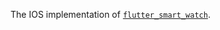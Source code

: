The IOS implementation of [`flutter_smart_watch`][1].

[1]: https://pub.dev/packages/flutter_smart_watch
